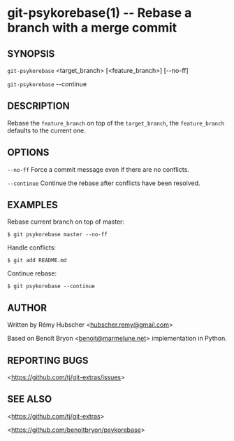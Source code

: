 git-psykorebase(1) -- Rebase a branch with a merge commit
=========================================================

## SYNOPSIS

`git-psykorebase` &lt;target_branch&gt; [&lt;feature_branch&gt;] [--no-ff]

`git-psykorebase` --continue

## DESCRIPTION

Rebase the `feature_branch` on top of the `target_branch`, the
`feature_branch` defaults to the current one.

## OPTIONS

  `--no-ff` Force a commit message even if there are no conflicts.

  `--continue` Continue the rebase after conflicts have been resolved.

## EXAMPLES

  Rebase current branch on top of master:

    $ git psykorebase master --no-ff

  Handle conflicts:

    $ git add README.md

  Continue rebase:

    $ git psykorebase --continue

## AUTHOR

Written by Rémy Hubscher &lt;<hubscher.remy@gmail.com>&gt;

Based on Benoît Bryon &lt;<benoit@marmelune.net>&gt; implementation in
Python.

## REPORTING BUGS

&lt;<https://github.com/tj/git-extras/issues>&gt;

## SEE ALSO

&lt;<https://github.com/tj/git-extras>&gt;

&lt;<https://github.com/benoitbryon/psykorebase>&gt;
